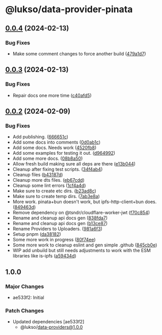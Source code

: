 # @lukso/data-provider-pinata

## [0.0.4](https://github.com/lukso-network/tools-data-providers/compare/data-provider-pinata-v0.0.3...data-provider-pinata-v0.0.4) (2024-02-13)


### Bug Fixes

* Make some comment changes to force another build ([479a1d7](https://github.com/lukso-network/tools-data-providers/commit/479a1d7a79333727df7a14df2302f5aefe8e4dda))

## [0.0.3](https://github.com/lukso-network/tools-data-providers/compare/data-provider-pinata-v0.0.2...data-provider-pinata-v0.0.3) (2024-02-13)


### Bug Fixes

* Repair docs one more time ([c40afd5](https://github.com/lukso-network/tools-data-providers/commit/c40afd5648f12e4bea6a6acffbc6df10df914a95))

## [0.0.2](https://github.com/lukso-network/tools-data-providers/compare/data-provider-pinata-v0.0.1...data-provider-pinata-v0.0.2) (2024-02-09)


### Bug Fixes

* Add publishing. ([666651c](https://github.com/lukso-network/tools-data-providers/commit/666651c3f6a56ad234c1a8a7e2f2f1124d0546bd))
* Add some docs into comments ([0d0ab1c](https://github.com/lukso-network/tools-data-providers/commit/0d0ab1c8e40ca15e14c1e617a1b7a8fc0b0d562d))
* Add some docs. Needs work ([4520fb8](https://github.com/lukso-network/tools-data-providers/commit/4520fb88184adbad3583f5296ff07c80c685de1c))
* Add some examples for testing it out. ([d964992](https://github.com/lukso-network/tools-data-providers/commit/d96499234be8b38e189a5d773e63568c8168322e))
* Add some more docs. ([08b8a50](https://github.com/lukso-network/tools-data-providers/commit/08b8a50e919d81b679f463bd7319b21f1fb0d381))
* Allow fresh build making sure all deps are there ([e13b044](https://github.com/lukso-network/tools-data-providers/commit/e13b0443086caef7f011e641094a261ba9d0ade8))
* Cleanup after fixing test scripts. ([34f4ab4](https://github.com/lukso-network/tools-data-providers/commit/34f4ab40b3c0e88151fc27d220ce9d23718c0119))
* Cleanup files ([b43187d](https://github.com/lukso-network/tools-data-providers/commit/b43187d2982b643ff376a1a95a58c1c8202ca11a))
* Cleanup more dts files. ([eb67cdd](https://github.com/lukso-network/tools-data-providers/commit/eb67cdd9388a968993e9f5c321145da3525a564f))
* Cleanup some lint errors ([1cf4a4d](https://github.com/lukso-network/tools-data-providers/commit/1cf4a4d166feec83a49ad374dd79d6d32aee256c))
* Make sure to create etc dirs. ([b23ad8c](https://github.com/lukso-network/tools-data-providers/commit/b23ad8c4cf269079c8192c170cf1fd9998f7b7e6))
* Make sure to create temp dirs. ([7ab3e8a](https://github.com/lukso-network/tools-data-providers/commit/7ab3e8a8c2b5c5ab109f32e6541adf8cf61069ce))
* More work. pinata+bun doesn't work, but ipfs-http-client+bun does. ([849463d](https://github.com/lukso-network/tools-data-providers/commit/849463d426384308f57a075e0eb5a3fb676623fc))
* Remove dependency on @tsndr/cloudflare-worker-jwt ([f70c854](https://github.com/lukso-network/tools-data-providers/commit/f70c8541dd72cdeef2fc4c32f75f44c71adcc2df))
* Rename and cleanup api docs gen ([838fda7](https://github.com/lukso-network/tools-data-providers/commit/838fda7de308ada803236dc92918d685a1ead23a))
* Rename and cleanup api docs gen ([b13ce87](https://github.com/lukso-network/tools-data-providers/commit/b13ce87b7694d47d0ab3afaba2ca7fe9789a471a))
* Rename Providers to Uploaders. ([981a6f3](https://github.com/lukso-network/tools-data-providers/commit/981a6f3c3cfd8418a8158fd1552dcfad239fce8d))
* Setup pnpm ([da38182](https://github.com/lukso-network/tools-data-providers/commit/da38182a594e6a3c1c2e0e618ff8b9ab123b44b9))
* Some more work in progress ([80f74ee](https://github.com/lukso-network/tools-data-providers/commit/80f74ee0028aa372610fbb1077141561869a2781))
* Some more work to cleanup eslint and gen simple .github ([845cb0e](https://github.com/lukso-network/tools-data-providers/commit/845cb0eebf65ef9c14d05f0617aab12614ebf34d))
* WIP add unbuild but still needs adjustments to work with the ESM libraries like is-ipfs ([a59434d](https://github.com/lukso-network/tools-data-providers/commit/a59434d13288d3ac983e516d9fab291e12d4b37c))

## 1.0.0

### Major Changes

- ae533f2: Initial

### Patch Changes

- Updated dependencies [ae533f2]
  - @lukso/data-providers@1.0.0
